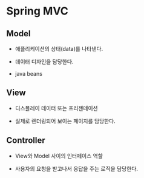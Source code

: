 # Spring MVC

## Model

- 애플리케이션의 상태(data)를 나타낸다.

- 데이터 디자인을 담당한다.

- java beans

## View

- 디스플레이 데이터 또는 프리젠테이션

- 실제로 렌더링되어 보이는 페이지를 담당한다.

## Controller

- View와 Model 사이의 인터페이스 역할

- 사용자의 요청을 받고나서 응답을 주는 로직을 담당한다.
